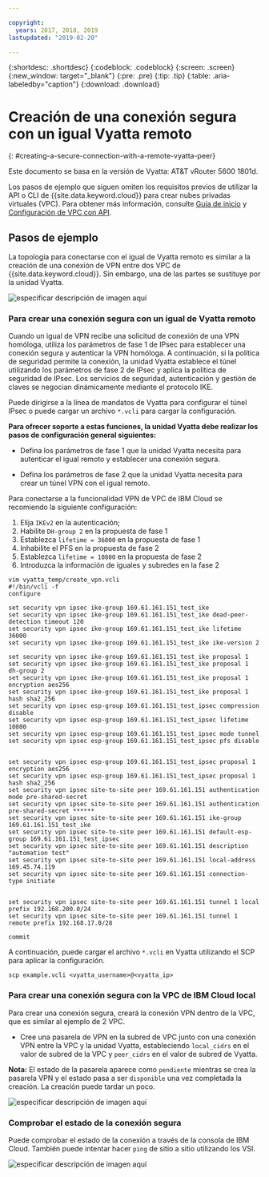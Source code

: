 ```yaml
---

copyright:
  years: 2017, 2018, 2019
lastupdated: "2019-02-20"

---
```


{:shortdesc: .shortdesc}
{:codeblock: .codeblock}
{:screen: .screen}
{:new_window: target="_blank"}
{:pre: .pre}
{:tip: .tip}
{:table: .aria-labeledby="caption"}
{:download: .download}


# Creación de una conexión segura con un igual Vyatta remoto
{: #creating-a-secure-connection-with-a-remote-vyatta-peer}

Este documento se basa en la versión de Vyatta: AT&T vRouter 5600 1801d.

Los pasos de ejemplo que siguen omiten los requisitos previos de utilizar la API o CLI de {{site.data.keyword.cloud}} para crear nubes privadas virtuales (VPC). Para obtener más información, consulte [Guía de inicio](https://{DomainName}/docs/infrastructure/vpc?topic=vpc-getting-started-with-ibm-cloud-virtual-private-cloud-infrastructure) y [Configuración de VPC con API](https://{DomainName}/docs/infrastructure/vpc?topic=vpc-creating-a-vpc-using-the-rest-apis).

## Pasos de ejemplo
La topología para conectarse con el igual de Vyatta remoto es similar a la creación de una conexión de VPN entre dos VPC de {{site.data.keyword.cloud}}. Sin embargo, una de las partes se sustituye por la unidad Vyatta.

![especificar descripción de imagen aquí](images/vpc-vpn-vy-figure.png)

### Para crear una conexión segura con un igual de Vyatta remoto

Cuando un igual de VPN recibe una solicitud de conexión de una VPN homóloga, utiliza los parámetros de fase 1 de IPsec para establecer una conexión segura y autenticar la VPN homóloga. A continuación, si la política de seguridad permite la conexión, la unidad Vyatta establece el túnel utilizando los parámetros de fase 2 de IPsec y aplica la política de seguridad de IPsec. Los servicios de seguridad, autenticación y gestión de claves se negocian dinámicamente mediante el protocolo IKE.

Puede dirigirse a la línea de mandatos de Vyatta para configurar el túnel IPsec o puede cargar un archivo `*.vcli` para cargar la configuración.

**Para ofrecer soporte a estas funciones, la unidad Vyatta debe realizar los pasos de configuración general siguientes:**

* Defina los parámetros de fase 1 que la unidad Vyatta necesita para autenticar el igual remoto y establecer una conexión segura.

* Defina los parámetros de fase 2 que la unidad Vyatta necesita para crear un túnel VPN con el igual remoto.

Para conectarse a la funcionalidad VPN de VPC de IBM Cloud se recomiendo la siguiente configuración:

1. Elija `IKEv2` en la autenticación;
2. Habilite `DH-group 2` en la propuesta de fase 1
3. Establezca `lifetime = 36000` en la propuesta de fase 1
4. Inhabilite el PFS en la propuesta de fase 2
5. Establezca `lifetime = 10800` en la propuesta de fase 2
6. Introduzca la información de iguales y subredes en la fase 2

```
vim vyatta_temp/create_vpn.vcli
#!/bin/vcli -f
configure

set security vpn ipsec ike-group 169.61.161.151_test_ike
set security vpn ipsec ike-group 169.61.161.151_test_ike dead-peer-detection timeout 120
set security vpn ipsec ike-group 169.61.161.151_test_ike lifetime 36000
set security vpn ipsec ike-group 169.61.161.151_test_ike ike-version 2

set security vpn ipsec ike-group 169.61.161.151_test_ike proposal 1
set security vpn ipsec ike-group 169.61.161.151_test_ike proposal 1 dh-group 2
set security vpn ipsec ike-group 169.61.161.151_test_ike proposal 1 encryption aes256
set security vpn ipsec ike-group 169.61.161.151_test_ike proposal 1 hash sha2_256
set security vpn ipsec esp-group 169.61.161.151_test_ipsec compression disable
set security vpn ipsec esp-group 169.61.161.151_test_ipsec lifetime 10800
set security vpn ipsec esp-group 169.61.161.151_test_ipsec mode tunnel
set security vpn ipsec esp-group 169.61.161.151_test_ipsec pfs disable


set security vpn ipsec esp-group 169.61.161.151_test_ipsec proposal 1 encryption aes256
set security vpn ipsec esp-group 169.61.161.151_test_ipsec proposal 1 hash sha2_256
set security vpn ipsec site-to-site peer 169.61.161.151 authentication mode pre-shared-secret
set security vpn ipsec site-to-site peer 169.61.161.151 authentication pre-shared-secret ******
set security vpn ipsec site-to-site peer 169.61.161.151 ike-group 169.61.161.151_test_ike
set security vpn ipsec site-to-site peer 169.61.161.151 default-esp-group 169.61.161.151_test_ipsec
set security vpn ipsec site-to-site peer 169.61.161.151 description "automation test"
set security vpn ipsec site-to-site peer 169.61.161.151 local-address 169.45.74.119
set security vpn ipsec site-to-site peer 169.61.161.151 connection-type initiate


set security vpn ipsec site-to-site peer 169.61.161.151 tunnel 1 local prefix 192.168.200.0/24
set security vpn ipsec site-to-site peer 169.61.161.151 tunnel 1 remote prefix 192.168.17.0/28

commit
```

A continuación, puede cargar el archivo `*.vcli` en Vyatta utilizando el SCP para aplicar la configuración.

`scp example.vcli <vyatta_username>@<vyatta_ip>`

### Para crear una conexión segura con la VPC de IBM Cloud local

 Para crear una conexión segura, creará la conexión VPN dentro de la VPC, que es similar al ejemplo de 2 VPC.

* Cree una pasarela de VPN en la subred de VPC junto con una conexión VPN entre la VPC y la unidad Vyatta, estableciendo `local_cidrs` en el valor de subred de la VPC y `peer_cidrs` en el valor de subred de Vyatta.

**Nota:** El estado de la pasarela aparece como `pendiente` mientras se crea la pasarela VPN y el estado pasa a ser `disponible` una vez completada la creación. La creación puede tardar un poco.

![especificar descripción de imagen aquí](images/vpc-vpn-vy-connection.png)

### Comprobar el estado de la conexión segura

Puede comprobar el estado de la conexión a través de la consola de IBM Cloud. También puede intentar hacer `ping` de sitio a sitio utilizando los VSI.

![especificar descripción de imagen aquí](images/vpc-vpn-vy-status.png)
